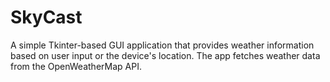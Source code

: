 # SkyCast
A simple Tkinter-based GUI application that provides weather information based on user input or the device's location. The app fetches weather data from the OpenWeatherMap API.
